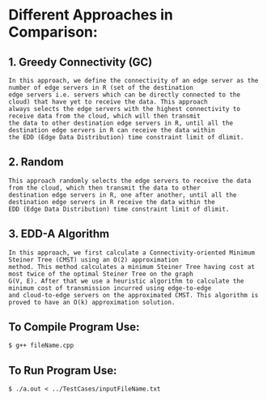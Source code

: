 # Different Approaches in Comparison:
## 1. Greedy Connectivity (GC) 
	In this approach, we define the connectivity of an edge server as the number of edge servers in R (set of the destination
	edge servers i.e. servers which can be directly connected to the cloud) that have yet to receive the data. This approach 
	always selects the edge servers with the highest connectivity to receive data from the cloud, which will then transmit
	the data to other destination edge servers in R, until all the	destination edge servers in R can receive the data within
	the EDD (Edge Data Distribution) time constraint limit of dlimit.

## 2. Random 
	This approach randomly selects the edge servers to receive the data from the cloud, which then transmit the data to other
	destination edge servers in R, one after another, until all the destination edge servers in R receive the data within the
	EDD (Edge Data Distribution) time constraint limit of dlimit.

## 3. EDD-A Algorithm
	In this approach, we first calculate a Connectivity-oriented Minimum Steiner Tree (CMST) using an O(2) approximation
	method. This method calculates a minimum Steiner Tree having cost at most twice of the optimal Steiner Tree on the graph
	G(V, E). After that we use a heuristic algorithm to calculate the minimum cost of transmission incurred using edge-to-edge
	and cloud-to-edge servers on the approximated CMST. This algorithm is proved to have an O(k) approximation solution.

## To Compile Program Use:
	$ g++ fileName.cpp

## To Run Program Use:
	$ ./a.out < ../TestCases/inputFileName.txt 


